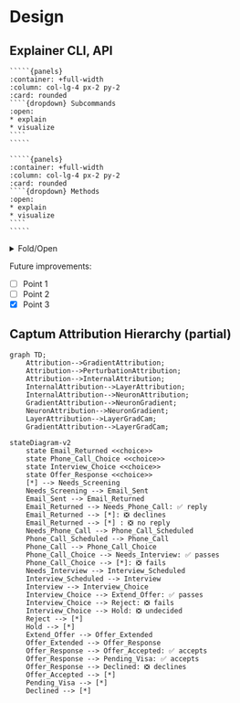 # Design

## Explainer CLI, API

``````{tabbed} CLI
`````{panels} 
:container: +full-width
:column: col-lg-4 px-2 py-2
:card: rounded
````{dropdown} Subcommands
:open:
* explain
* visualize
````
`````
``````

``````{tabbed} API
`````{panels} 
:container: +full-width
:column: col-lg-4 px-2 py-2
:card: rounded
````{dropdown} Methods
:open:
* explain
* visualize
````
`````
``````

<details>
<summary>Fold/Open</summary>
Folded content
</details>

Future improvements:
- [ ] Point 1
- [ ] Point 2
- [x] Point 3

## Captum Attribution Hierarchy (partial)

```{mermaid}
graph TD;
    Attribution-->GradientAttribution;
    Attribution-->PerturbationAttribution;
    Attribution-->InternalAttribution;
    InternalAttribution-->LayerAttribution;
    InternalAttribution-->NeuronAttribution;
    GradientAttribution-->NeuronGradient;
    NeuronAttribution-->NeuronGradient;
    LayerAttribution-->LayerGradCam;
    GradientAttribution-->LayerGradCam;
```


```{mermaid}
stateDiagram-v2
    state Email_Returned <<choice>>
    state Phone_Call_Choice <<choice>>
    state Interview_Choice <<choice>>
    state Offer_Response <<choice>>
    [*] --> Needs_Screening
    Needs_Screening --> Email_Sent
    Email_Sent --> Email_Returned
    Email_Returned --> Needs_Phone_Call: ✅ reply
    Email_Returned --> [*]: ❎ declines
    Email_Returned --> [*] : ❎ no reply
    Needs_Phone_Call --> Phone_Call_Scheduled
    Phone_Call_Scheduled --> Phone_Call
    Phone_Call --> Phone_Call_Choice
    Phone_Call_Choice --> Needs_Interview: ✅ passes
    Phone_Call_Choice --> [*]: ❎ fails
    Needs_Interview --> Interview_Scheduled
    Interview_Scheduled --> Interview
    Interview --> Interview_Choice
    Interview_Choice --> Extend_Offer: ✅ passes
    Interview_Choice --> Reject: ❎ fails
    Interview_Choice --> Hold: ❎ undecided
    Reject --> [*]
    Hold --> [*]
    Extend_Offer --> Offer_Extended
    Offer_Extended --> Offer_Response
    Offer_Response --> Offer_Accepted: ✅ accepts
    Offer_Response --> Pending_Visa: ✅ accepts
    Offer_Response --> Declined: ❎ declines
    Offer_Accepted --> [*]
    Pending_Visa --> [*]
    Declined --> [*]
```
